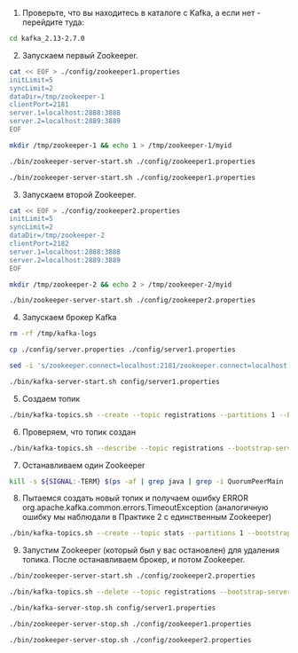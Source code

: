 1. Проверьте, что вы находитесь в каталоге с Kafka, а если нет - перейдите туда:
```bash
cd kafka_2.13-2.7.0
```
2. Запускаем первый Zookeeper.
```bash
cat << EOF > ./config/zookeeper1.properties
initLimit=5
syncLimit=2
dataDir=/tmp/zookeeper-1
clientPort=2181
server.1=localhost:2888:3888
server.2=localhost:2889:3889
EOF
```
```bash
mkdir /tmp/zookeeper-1 && echo 1 > /tmp/zookeeper-1/myid
```
```bash
./bin/zookeeper-server-start.sh ./config/zookeeper1.properties
```
```bash
./bin/zookeeper-server-start.sh ./config/zookeeper1.properties
```
3. Запускаем второй Zookeeper.
```bash
cat << EOF > ./config/zookeeper2.properties
initLimit=5
syncLimit=2
dataDir=/tmp/zookeeper-2
clientPort=2182
server.1=localhost:2888:3888
server.2=localhost:2889:3889
EOF
```
```bash
mkdir /tmp/zookeeper-2 && echo 2 > /tmp/zookeeper-2/myid
```
```bash
./bin/zookeeper-server-start.sh ./config/zookeeper2.properties
```
4. Запускаем брокер Kafka
```bash
rm -rf /tmp/kafka-logs
```
```bash
cp ./config/server.properties ./config/server1.properties
```
```bash
sed -i 's/zookeeper.connect=localhost:2181/zookeeper.connect=localhost:2181,localhost:2182/g' ./config/server1.properties
```
```bash
./bin/kafka-server-start.sh config/server1.properties
```
5. Создаем топик
```bash
./bin/kafka-topics.sh --create --topic registrations --partitions 1 --bootstrap-server localhost:9092
```
6. Проверяем, что топик создан
```bash
./bin/kafka-topics.sh --describe --topic registrations --bootstrap-server localhost:9092 | head -n1
```
7. Останавливаем один Zookeeper
```bash
kill -s ${SIGNAL:-TERM} $(ps -af | grep java | grep -i QuorumPeerMain | grep -v grep | grep zookeeper2.properties | awk '{print $2}' | head -n1)
```
8. Пытаемся создать новый топик и получаем ошибку ERROR org.apache.kafka.common.errors.TimeoutException (аналогичную ошибку мы наблюдали в Практике 2 с единственным Zookeeper)
```bash
./bin/kafka-topics.sh --create --topic stats --partitions 1 --bootstrap-server localhost:9092
```
9. Запустим Zookeeper (который был у вас остановлен) для удаления топика. После останавливаем брокер, и потом Zookeeper.
```bash
./bin/zookeeper-server-start.sh ./config/zookeeper2.properties

./bin/kafka-topics.sh --delete --topic registrations --bootstrap-server localhost:9092

./bin/kafka-server-stop.sh config/server1.properties

./bin/zookeeper-server-stop.sh ./config/zookeeper1.properties

./bin/zookeeper-server-stop.sh ./config/zookeeper2.properties
```
